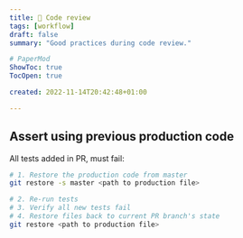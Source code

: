 ```yaml
---
title: 🔎 Code review
tags: [workflow]
draft: false
summary: "Good practices during code review."

# PaperMod
ShowToc: true
TocOpen: true

created: 2022-11-14T20:42:48+01:00

---
```


## Assert using previous production code

All tests added in PR, must fail:

```bash
# 1. Restore the production code from master
git restore -s master <path to production file>

# 2. Re-run tests
# 3. Verify all new tests fail
# 4. Restore files back to current PR branch's state
git restore <path to production file>
```

